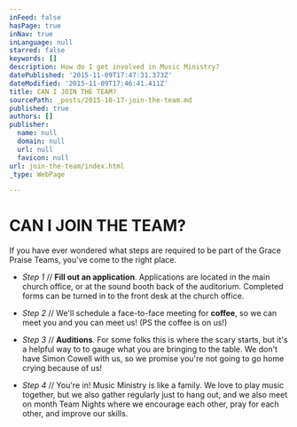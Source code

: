 ```yaml
---
inFeed: false
hasPage: true
inNav: true
inLanguage: null
starred: false
keywords: []
description: How do I get involved in Music Ministry?
datePublished: '2015-11-09T17:47:31.373Z'
dateModified: '2015-11-09T17:46:41.411Z'
title: CAN I JOIN THE TEAM?
sourcePath: _posts/2015-10-17-join-the-team.md
published: true
authors: []
publisher:
  name: null
  domain: null
  url: null
  favicon: null
url: join-the-team/index.html
_type: WebPage

---
```

# CAN I JOIN THE TEAM?

If you have ever wondered what steps are required to be part of the Grace Praise Teams, you've come to the right place. 

* _Step 1_ // **Fill out an application**.  Applications are located in the main church office, or at the sound booth back of the auditorium. Completed forms can be turned in to the front desk at the church office.  
* _Step 2_ // We'll schedule a face-to-face meeting for **coffee**, so we can meet you and you can meet us!  (PS the coffee is on us!)

* _Step 3_ // **Auditions**. For some folks this is where the scary starts, but it's a helpful way to to gauge what you are bringing to the table.  We don't have Simon Cowell with us, so we promise you're not going to go home crying because of us!  
* _Step 4_ // You're in! Music Ministry is like a family.  We love to play music together, but we also gather regularly just to hang out, and we also meet on month Team Nights where we encourage each other, pray for each other, and improve our skills.
